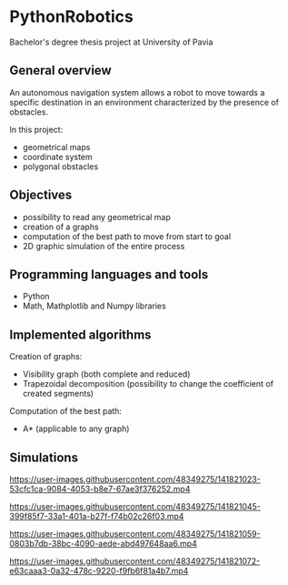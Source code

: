 # PythonRobotics
Bachelor's degree thesis project at University of Pavia
## General overview
An autonomous navigation system allows a robot to move towards a specific destination in an environment characterized by the presence of obstacles.

In this project:
- geometrical maps
- coordinate system
- polygonal obstacles
## Objectives
- possibility to read any geometrical map
- creation of a graphs
- computation of the best path to move from start to goal
- 2D graphic simulation of the entire process
## Programming languages and tools
- Python
- Math, Mathplotlib and Numpy libraries
## Implemented algorithms
Creation of graphs:
- Visibility graph (both complete and reduced)
- Trapezoidal decomposition (possibility to change the coefficient of created segments)

Computation of the best path:
- A* (applicable to any graph)
## Simulations

https://user-images.githubusercontent.com/48349275/141821023-53cfc1ca-9084-4053-b8e7-67ae3f376252.mp4



https://user-images.githubusercontent.com/48349275/141821045-399f85f7-33a1-401a-b27f-f74b02c26f03.mp4



https://user-images.githubusercontent.com/48349275/141821059-0803b7db-38bc-4090-aede-abd497648aa6.mp4


https://user-images.githubusercontent.com/48349275/141821072-e63caaa3-0a32-478c-9220-f9fb6f81a4b7.mp4


